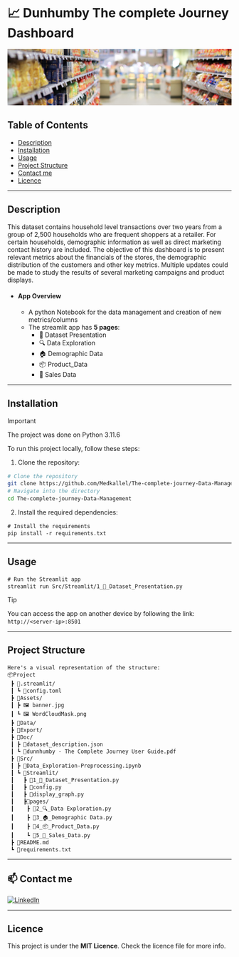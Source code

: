 # 📈 Dunhumby The complete Journey Dashboard

![Banner](Assets/banner.jpg)

## Table of Contents

-   [Description](#description)
-   [Installation](#installation)
-   [Usage](#usage)
-   [Project Structure](#project-structure)
-   [Contact me](#contact)
-   [Licence](#licence)
---
## Description
 This dataset contains household level transactions over two years from a group of 2,500 households who are frequent shoppers at a retailer. For certain households, demographic information as well as direct marketing contact history are included. The objective of this dashboard is to present relevant metrics about the financials of the stores, the demographic distribution of the customers and other key metrics. Multiple updates could be made to study the results of several marketing campaigns and product displays.
- #### App Overview
    - A python Notebook for the data management and creation of new metrics/columns
    - The streamlit app has **5 pages**: 
        - 👋 Dataset Presentation
        - 🔍 Data Exploration
        - 🏠 Demographic Data
        - 📦 Product_Data
        - 🧮 Sales Data  
        
---
## Installation

> [!IMPORTANT]
> The project was done on Python 3.11.6

To run this project locally, follow these steps:

1. Clone the repository:
```sh
# Clone the repository
git clone https://github.com/Medkallel/The-complete-journey-Data-Management.git
# Navigate into the directory
cd The-complete-journey-Data-Management
```
2. Install the required dependencies:
```
# Install the requirements
pip install -r requirements.txt
```

---
## Usage 
```
# Run the Streamlit app
streamlit run Src/Streamlit/1_👋_Dataset_Presentation.py
```
> [!TIP] 
> You can access the app on another device by following the link: ```http://<server-ip>:8501```

---
## Project Structure
```
Here's a visual representation of the structure:
📦Project
 ┣ 📁.streamlit/
 ┃ ┗ 📜config.toml
 ┣ 📁Assets/
 ┃ ┣ 🖼️ banner.jpg
 ┃ ┗ 🖼️ WordCloudMask.png
 ┣ 📁Data/
 ┣ 📁Export/
 ┣ 📁Doc/
 ┃ ┣ 📜dataset_description.json
 ┃ ┗ 📜dunnhumby - The Complete Journey User Guide.pdf
 ┣ 📁Src/
 ┃ ┣ 🐍Data_Exploration-Preprocessing.ipynb
 ┃ ┗ 📁Streamlit/
 ┃   ┣ 🐍1_👋_Dataset_Presentation.py
 ┃   ┣ 🐍config.py
 ┃   ┣ 🐍display_graph.py
 ┃   ┣📁pages/
 ┃    ┣ 🐍2_🔍_Data Exploration.py
 ┃    ┣ 🐍3_🏠_Demographic Data.py
 ┃    ┣ 🐍4_📦_Product_Data.py
 ┃    ┗ 🐍5_🧮_Sales_Data.py
 ┣ 📜README.md
 ┗ 📜requirements.txt
```
---
## 📫 Contact me
<p>
<a href="https://www.linkedin.com/in/mohamed-kallel/">
<img alt="LinkedIn" src="https://img.shields.io/badge/linkedin-%230077B5.svg?style=for-the-badge&logo=linkedin&logoColor=white"/>
</a> 
<br>
</p>

---
## Licence
This project is under the **MIT Licence**. Check the licence file for more info.